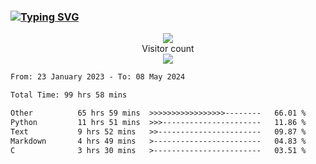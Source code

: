 ### <a href="https://git.io/typing-svg"><img src="https://readme-typing-svg.herokuapp.com?font=Fira+Code&pause=1000&width=435&lines=+Hi+%F0%9F%91%8B+There+is+Chenghow" alt="Typing SVG" /></a>
<p align="center"> 
  <img src="https://github-readme-stats.vercel.app/api?username=chenghow&show_icons=true"><br>
  Visitor count<br>
  <img src="https://profile-counter.glitch.me/chenghow/count.svg">
</p>

<!--START_SECTION:waka-->

```txt
From: 23 January 2023 - To: 08 May 2024

Total Time: 99 hrs 58 mins

Other          65 hrs 59 mins  >>>>>>>>>>>>>>>>>--------   66.01 %
Python         11 hrs 51 mins  >>>----------------------   11.86 %
Text           9 hrs 52 mins   >>-----------------------   09.87 %
Markdown       4 hrs 49 mins   >------------------------   04.83 %
C              3 hrs 30 mins   >------------------------   03.51 %
```

<!--END_SECTION:waka-->
